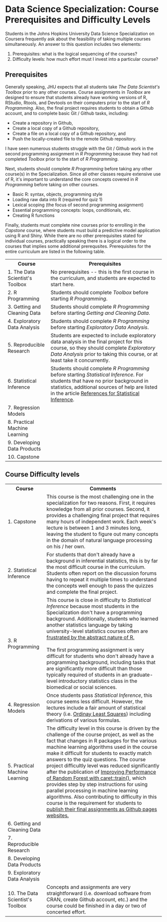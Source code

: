 # Data Science Specialization: Course Prerequisites and Difficulty Levels

Students in the Johns Hopkins University Data Science Specialization on Coursera frequently ask about the feasibility of taking multiple courses simultaneously. An answer to this question includes two elements:

1. Prerequisites: what is the logical sequencing of the courses?
2. Difficulty levels: how much effort must I invest into a particular course?

## Prerequisites

Generally speaking, JHU expects that all students take *The Data Scientist's Toolbox* prior to any other courses. Course assignments in *Toolbox* are designed to ensure that students already have working versions of R, RStudio, Rtools, and Devtools on their computers prior to the start of *R Programming*. Also, the final project requires students to obtain a Github account, and to complete basic Git / Github tasks, including:

* Create a repository in Github,
* Create a local copy of a Github repository,
* Create a file on a local copy of a Github repository, and
* Push the locally-created file to the remote Github repository.

I have seen numerous students struggle with the Git / Github work in the second programming assignment in *R Programming* because they had not completed *Toolbox* prior to the start of *R Programming*.

Next, students should complete *R Programming* before taking any other course(s) in the Specialization. Since all other classes require extensive use of R, it's important to understand the core concepts covered in *R Programming* before taking on other courses.

* Basic R: syntax, objects, programming style
* Loading raw data into R (required for quiz 1)
* Lexical scoping (the focus of second programming assignment)
* Essential programming concepts: loops, conditionals, etc.
* Creating R functions

Finally, students must complete nine courses prior to enrolling in the *Capstone* course, where students must build a predictive model application using R and Shiny. While there are no other prerequisites stated for individual courses, practically speaking there is a logical order to the courses that implies some additional prerequsites. Prerequisites for the entire curriculum are listed in the following table.

<table>
<tr><th>Course</th><th>Prerequisites</th></tr>
<tr><td>1. The Data Scientist's Toolbox </td><td>No prerequisites -- this is the first course in the curriculum, and students are expected to start here.</td></tr>
<tr><td>2. R Programming </td><td>Students should complete <em>Toolbox</em> before starting <em>R Programming</em>.</td></tr>
<tr><td>3. Getting and Cleaning Data </td><td>Students should complete <em>R Programming</em> before starting <em>Getting and Cleaning Data</em>.</td></tr>
<tr><td>4. Exploratory Data Analysis </td><td>Students should complete <em>R Programming</em> before starting <em>Exploratory Data Analysis</em>.</td></tr>
<tr><td>5. Reproducible Research </td><td>Students are expected to include exploratory data analysis in the final project for this course, so they should complete <em>Exploratory Data Analysis</em> prior to taking this course, or at least take it concurrently.</td></tr>
<tr><td>6. Statistical Inference </td><td>Students should complete <em>R Programming</em> before starting <em>Statistical Inference</em>. For students that have no prior background in statistics, additional sources of help are listed in the article <a href="http://bit.ly/2c50sKo">References for Statistical Inference</a>.</td></tr>
<tr><td>7. Regression Models </td><td></td></tr>
<tr><td>8. Practical Machine Learning </td><td></td></tr>
<tr><td>9. Developing Data Products </td><td></td></tr>
<tr><td>10. Capstone </td><td></td></tr>
</table>

## Course Difficulty levels

<table>
<tr><th>Course</th><th>Comments</th></tr>
<tr><td>1. Capstone </td><td>This course is the most challenging one in the specialization for two reasons. First, it requires knowledge from all prior courses. Second, it provides a challenging final project that requires many hours of independent work. Each week's lecture is between 1 and 3 minutes long, leaving the student to figure out many concepts in the domain of natural language processing on his / her own. </td></tr>
<tr><td>2. Statistical Inference </td><td>For students that don't already have a background in inferential statistics, this is by far the most difficult course in the curriculum. Students often report on the discussion forums having to repeat it multiple times to understand the concepts well enough to pass the quizzes and complete the final project.</td></tr>
<tr><td>3. R Programming </td><td>This course is close in difficulty to <em>Statistical Inference</em> because most students in the Specialization don't have a programming background. Additionally, students who learned another statistics language by taking university-level statistics courses often are <a href="http://bit.ly/2erxk3A">frustrated by the abstract nature of R.</a><br><br>The first programming assignment is very difficult for students who don't already have a programming background, including tasks that are significantly more difficult than those typically required of students in an graduate-level introductory statistics class in the biomedical or social sciences. </td></tr>
<tr><td>4. Regression Models</td><td>Once students pass <em>Statistical Inference</em>, this course seems less difficult. However, the lectures include a fair amount of statistical theory (i.e. <a href="https://en.wikipedia.org/wiki/Ordinary_least_squares">Ordinay Least Squares</a>) including derivations of various formulas. </td></tr>
<tr><td>5. Practical Machine Learning</td><td>The difficulty level in this course is driven by the challenge of the course project, as well as the fact that changes in R packages for the various machine learning algorithms used in the course make it difficult for students to exactly match answers to the quiz questions. The course project difficultly level was reduced significantly after the publication of <a href="http://bit.ly/2bYtutG">Improving Performance of Random Forest with caret::train()</a>, which provides step by step instructions for using parallel processing in machine learning algorithms. Also contributing to difficulty in this course is the requirement for students to <a href="http://bit.ly/2bTvGqr">publish their final assignments as Github pages websites.</a> </td></tr>
<tr><td>6. Getting and Cleaning Data</td><td></td></tr>
<tr><td>7. Reproducible Research</td><td></td></tr>
<tr><td>8. Developing Data Products</td><td></td></tr>
<tr><td>9. Exploratory Data Analysis</td><td></td></tr>
<tr><td>10. The Data Scientist's Toolbox</td><td>Concepts and assignments are very straightforward (i.e. download software from CRAN, create Github account, etc.) and the course could be finished in a day or two of concerted effort.</td></tr>
</table>
